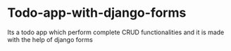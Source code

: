 # Todo-app-with-django-forms
Its a todo app which perform complete CRUD functionalities and it is made with the help of django forms

